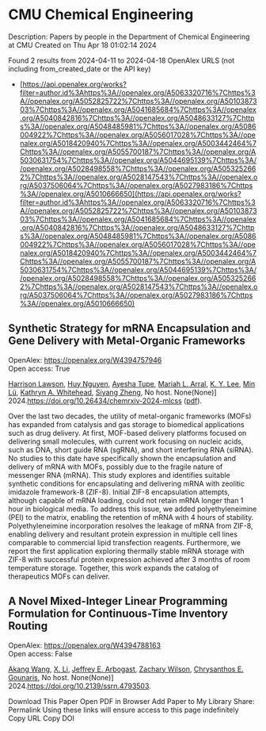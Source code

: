 # CMU Chemical Engineering
Description: Papers by people in the Department of Chemical Engineering at CMU
Created on Thu Apr 18 01:02:14 2024

Found 2 results from 2024-04-11 to 2024-04-18
OpenAlex URLS (not including from_created_date or the API key)
- [https://api.openalex.org/works?filter=author.id%3Ahttps%3A//openalex.org/A5063320716%7Chttps%3A//openalex.org/A5052825722%7Chttps%3A//openalex.org/A5010387303%7Chttps%3A//openalex.org/A5041685684%7Chttps%3A//openalex.org/A5040842816%7Chttps%3A//openalex.org/A5048633127%7Chttps%3A//openalex.org/A5048485981%7Chttps%3A//openalex.org/A5086004922%7Chttps%3A//openalex.org/A5056017028%7Chttps%3A//openalex.org/A5018420940%7Chttps%3A//openalex.org/A5003442464%7Chttps%3A//openalex.org/A5055700187%7Chttps%3A//openalex.org/A5030631754%7Chttps%3A//openalex.org/A5044695139%7Chttps%3A//openalex.org/A5028498558%7Chttps%3A//openalex.org/A5053252662%7Chttps%3A//openalex.org/A5028147543%7Chttps%3A//openalex.org/A5037506064%7Chttps%3A//openalex.org/A5027983186%7Chttps%3A//openalex.org/A5010666650](https://api.openalex.org/works?filter=author.id%3Ahttps%3A//openalex.org/A5063320716%7Chttps%3A//openalex.org/A5052825722%7Chttps%3A//openalex.org/A5010387303%7Chttps%3A//openalex.org/A5041685684%7Chttps%3A//openalex.org/A5040842816%7Chttps%3A//openalex.org/A5048633127%7Chttps%3A//openalex.org/A5048485981%7Chttps%3A//openalex.org/A5086004922%7Chttps%3A//openalex.org/A5056017028%7Chttps%3A//openalex.org/A5018420940%7Chttps%3A//openalex.org/A5003442464%7Chttps%3A//openalex.org/A5055700187%7Chttps%3A//openalex.org/A5030631754%7Chttps%3A//openalex.org/A5044695139%7Chttps%3A//openalex.org/A5028498558%7Chttps%3A//openalex.org/A5053252662%7Chttps%3A//openalex.org/A5028147543%7Chttps%3A//openalex.org/A5037506064%7Chttps%3A//openalex.org/A5027983186%7Chttps%3A//openalex.org/A5010666650)

## Synthetic Strategy for mRNA Encapsulation and Gene Delivery with Metal-Organic Frameworks   

OpenAlex: https://openalex.org/W4394757946    
Open access: True
    
[Harrison Lawson](https://openalex.org/A5012514972), [Huy Nguyen](https://openalex.org/A5001785029), [Ayesha Tupe](https://openalex.org/A5095379199), [Mariah L. Arral](https://openalex.org/A5049474410), [K. Y. Lee](https://openalex.org/A5046607237), [Min Lü](https://openalex.org/A5010444353), [Kathryn A. Whitehead](https://openalex.org/A5010666650), [Siyang Zheng](https://openalex.org/A5086903169), No host. None(None)] 2024.https://doi.org/10.26434/chemrxiv-2024-mlcss ([pdf](https://chemrxiv.org/engage/api-gateway/chemrxiv/assets/orp/resource/item/661674c391aefa6ce140c789/original/synthetic-strategy-for-m-rna-encapsulation-and-gene-delivery-with-metal-organic-frameworks.pdf)).
    
Over the last two decades, the utility of metal-organic frameworks (MOFs) has expanded from catalysis and gas storage to biomedical applications such as drug delivery. At first, MOF-based delivery platforms focused on delivering small molecules, with current work focusing on nucleic acids, such as DNA, short guide RNA (sgRNA), and short interfering RNA (siRNA). No studies to this date have specifically shown the encapsulation and delivery of mRNA with MOFs, possibly due to the fragile nature of messenger RNA (mRNA). This study explores and identifies suitable synthetic conditions for encapsulating and delivering mRNA with zeolitic imidazole framework-8 (ZIF-8). Initial ZIF-8 encapsulation attempts, although capable of mRNA loading, could not retain mRNA longer than 1 hour in biological media. To address this issue, we added polyethyleneimine (PEI) to the matrix, enabling the retention of mRNA with 4 hours of stability. Polyethyleneimine incorporation resolves the leakage of mRNA from ZIF-8, enabling delivery and resultant protein expression in multiple cell lines comparable to commercial lipid transfection reagents. Furthermore, we report the first application exploring thermally stable mRNA storage with ZIF-8 with successful protein expression achieved after 3 months of room temperature storage. Together, this work expands the catalog of therapeutics MOFs can deliver.    

    

## A Novel Mixed-Integer Linear Programming Formulation for Continuous-Time Inventory Routing   

OpenAlex: https://openalex.org/W4394788163    
Open access: False
    
[Akang Wang](https://openalex.org/A5048285644), [X. Li](https://openalex.org/A5073137913), [Jeffrey E. Arbogast](https://openalex.org/A5045208880), [Zachary Wilson](https://openalex.org/A5043503583), [Chrysanthos E. Gounaris](https://openalex.org/A5048485981), No host. None(None)] 2024.https://doi.org/10.2139/ssrn.4793503.
    
Download This Paper Open PDF in Browser Add Paper to My Library Share: Permalink Using these links will ensure access to this page indefinitely Copy URL Copy DOI    

    
